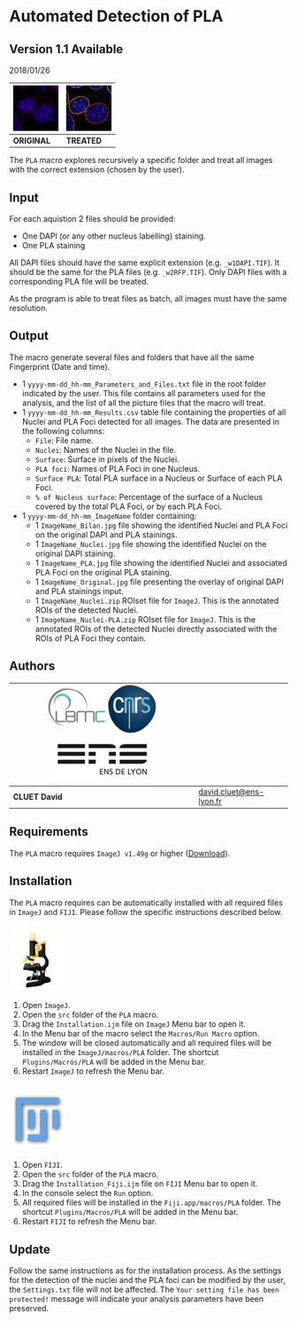 Automated Detection of PLA
===

**Version 1.1 Available**
--
2018/01/26


|![Example original](doc/Original.jpg)|![Example treated](doc/Treated.jpg)|
|-------------------------------------|-----------------------------------|
|**ORIGINAL**   |**TREATED**   |

The `PLA` macro explores recursively a specific folder and treat all images with the correct extension (chosen by the user).

Input
---
For each aquistion 2 files should be provided:
- One DAPI (or any other nucleus labelling) staining.
- One PLA staining

All DAPI files should have the same explicit extension (e.g. `_w1DAPI.TIF`). It should be the same for the PLA files (e.g. `_w2RFP.TIF`). Only DAPI files with a corresponding PLA file will be treated.

As the program is able to treat files as batch, all images must have the same resolution.

Output
---  
The macro generate several files and folders that have all the same Fingerprint (Date and time).
- 1 `yyyy-mm-dd_hh-mm_Parameters_and_Files.txt` file in the root folder indicated by the user. This file contains all parameters used for the analysis, and the list of all the picture files that the macro will treat.
- 1 `yyyy-mm-dd_hh-mm_Results.csv` table file containing the properties of all Nuclei and PLA Foci detected for all images. The data are presented in the following columns:
    - `File`: File name.
    - `Nuclei`: Names of the Nuclei in the file.
    - `Surface`: Surface in pixels of the Nuclei.
    - `PLA foci`: Names of PLA Foci in one Nucleus.
    - `Surface PLA`: Total PLA surface in a Nucleus or Surface of each PLA Foci.
    - `% of Nucleus surface`: Percentage of the surface of a Nucleus covered by the total PLA Foci, or by each PLA Foci.
- 1 `yyyy-mm-dd_hh-mm_ImageName` folder containing:
    - 1 `ImageName_Bilan.jpg` file showing the identified Nuclei and PLA Foci on the original DAPI and PLA stainings.
    - 1 `ImageName_Nuclei.jpg` file showing the identified Nuclei on the original DAPI staining.
    - 1 `ImageName_PLA.jpg` file showing the identified Nuclei and associated PLA Foci on the original PLA staining.
    - 1 `ImageName_Original.jpg` file presenting the overlay of original DAPI and PLA stainings input.
    - 1 `ImageName_Nuclei.zip` ROIset file for `ImageJ`. This is the annotated ROIs of the detected Nuclei.
    - 1 `ImageName_Nuclei-PLA.zip` ROIset file for `ImageJ`. This is the annotated ROIs of the detected Nuclei directly associated with the ROIs of PLA Foci they contain.



**Authors**
--

| ![LBMC Logo](doc/Logo_LBMC.jpg) ![CNRS Logo](doc/Logo_cnrs.jpg) ![ENS Logo](doc/Logo_ens.jpg) ||
|-----------------------------|------------|
|**CLUET David**|     [david.cluet@ens-lyon.fr](david.cluet@ens-lyon.fr)|


**Requirements**
--
The `PLA` macro requires `ImageJ v1.49g` or higher ([Download](https://imagej.nih.gov/ij/download.html)).

**Installation**
--
The `PLA` macro requires can be automatically installed with all required files in `ImageJ` and `FIJI`. Please follow the specific instructions described below.

![ImageJ Logo](doc/IJ.jpg)
---
1. Open `ImageJ`.
2. Open the `src` folder of the `PLA` macro.
3. Drag the `Installation.ijm` file on `ImageJ` Menu bar to open it.
4. In the Menu bar of the macro select the `Macros/Run Macro` option.
5. The window will be closed automatically and all required files will be installed in the `ImageJ/macros/PLA` folder. The shortcut `Plugins/Macros/PLA` will be added in the Menu bar.
6. Restart `ImageJ` to refresh the Menu bar.

![FIJJ Logo](doc/FIJI.jpg)
---
1. Open `FIJI`.
2. Open the `src` folder of the `PLA` macro.
3. Drag the `Installation_Fiji.ijm` file on `FIJI` Menu bar to open it.
4. In the console select the `Run` option.
5. All required files will be installed in the `Fiji.app/macros/PLA` folder. The shortcut `Plugins/Macros/PLA` will be added in the Menu bar.
6. Restart `FIJI` to refresh the Menu bar.

Update
---
Follow the same instructions as for the installation process. As the settings for the detection of the nuclei and the PLA foci can be modified by the user, the `Settings.txt` file will not be affected. The `Your setting file has been protected!` message will indicate your analysis parameters have been preserved.
